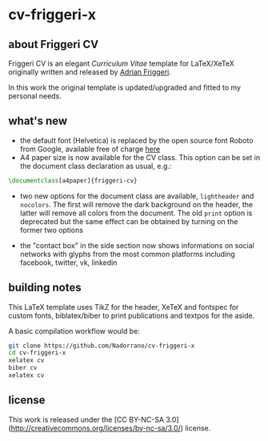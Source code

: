 # cv-friggeri-x

## about Friggeri CV
Friggeri CV is an elegant *Curriculum Vitae* template for LaTeX/XeTeX originally written and released by [Adrian Friggeri](https://github.com/afriggeri).

In this work the original template is updated/upgraded and fitted to my personal needs.

## what's new
  - the default font (Helvetica) is replaced by the open source font Roboto from Google, available free of charge [here](https://www.google.com/fonts/specimen/Roboto)
  - A4 paper size is now available for the CV class. This option can
be set in the document class declaration as usual, e.g.:

```tex
\documentclass[a4paper]{friggeri-cv}
```

  - two new options for the document class are available, `lightheader` and `nocolors`. The first will remove the dark background on the header, the latter will remove all colors from the document. The old `print` option is deprecated but the same effect can be obtained by turning on the former two options

  - the "contact box" in the side section now shows informations on social networks with glyphs from the most common platforms including facebook, twitter, vk, linkedin

## building notes

This LaTeX template uses TikZ for the header, XeTeX and fontspec for custom fonts, biblatex/biber to print publications and textpos for the aside.

A basic compilation workflow would be:

```sh
git clone https://github.com/Nadorrano/cv-friggeri-x
cd cv-friggeri-x
xelatex cv
biber cv
xelatex cv
```

## license

This work is released under the [CC BY-NC-SA 3.0] (http://creativecommons.org/licenses/by-nc-sa/3.0/) license.

